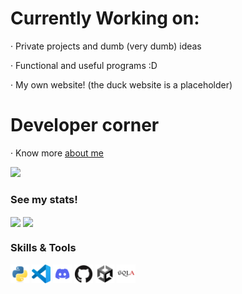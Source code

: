 <h1>Currently Working on:</h1>

· Private projects and dumb (very dumb) ideas

· Functional and useful programs :D

· My own website! (the duck website is a placeholder)

<h1>Developer corner</h1>

· Know more [about me]

<img height="50" src="https://i.postimg.cc/TYT6TLPZ/xabiacatfix.png">

[about me]: https://xabia598.github.io

<h3>See my stats!</h3>

<a>
    <img align="center" src="https://github-readme-stats.vercel.app/api?username=Xabia598&show_icons=true&theme=tokyonight">
    <!--<img align="center" src="https://github-readme-stats.vercel.app/api/top-langs/?username=xabia598&layout=compact&theme=chartreuse-dark">-->
    <img align="center" src="https://github-readme-stats.vercel.app/api/top-langs?username=Xabia598&layout=compact&theme=tokyonight">
    </br>
    
</a>
<h3>Skills & Tools </h3>
<code><img height="30" src="https://github.com/devicons/devicon/blob/master/icons/python/python-original.svg"></code>
<code><img height="30" src="https://github.com/devicons/devicon/blob/master/icons/vscode/vscode-original.svg"></code>
<code><img height="30" src="https://raw.githubusercontent.com/github/explore/80688e429a7d4ef2fca1e82350fe8e3517d3494d/topics/discord/discord.png"></code>
<code><img height="30" src="https://github.com/devicons/devicon/blob/master/icons/github/github-original.svg"></code>
<code><img height="30" src="https://raw.githubusercontent.com/devicons/devicon/1119b9f84c0290e0f0b38982099a2bd027a48bf1/icons/unity/unity-original.svg"></code>
<code><img height="30" src="https://raw.githubusercontent.com/devicons/devicon/1119b9f84c0290e0f0b38982099a2bd027a48bf1/icons/sqlalchemy/sqlalchemy-original.svg"></code>


